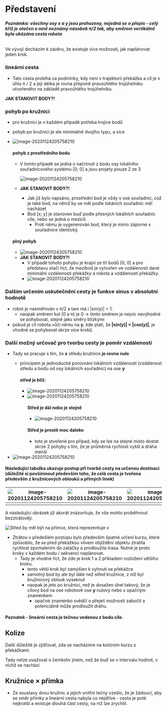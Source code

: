 # Představení

<h6><b> Poznámka: všechny osy x a y jsou prohozeny, nejedná se o přepis - celý kříž je otočen o mně neznámý násobek π/2 tak, aby směrem vertikálně byla ukázána cesta robota</b> </h6>

Ve vývoji docházím k závěru, že existuje více možností, jak naplánovat jeden krok.

### lineární cesta

- Tato cesta probíhá za podmínky, kdy není v trajektorii překážka a cíl je v úhlu π / 2 a její délka je rovna přeponě pravoúhlého trojúhelníku utvořeného na základě pravoúhlého trojúhelníku.

**JAK STANOVIT BODY?!**

### pohyb po kružnici

- pro kružnici je v každém případě potřeba trojice bodů

- pohyb po kružnici je ale minimálně dvojího typu, a sice

- <img src="./kruznice_2.svg" alt="image-20201124205758210" style="zoom:100%; margin-left:0%; background-color: #fff1; border-radius: 5%;" />

  #### pohyb z prostředního bodu

   - V tomto případě se jedná o načrtnutí z bodu osy lokálního souřadnicového systému [0; 0]
      a jsou projety pouze 2 ze 3
      
      <img src="./kruznice_1.svg" alt="image-20201124205758210" style="zoom:120 %; background-color: #fff1; border-radius: 5%;" />
      
  - **JAK STANOVIT BODY?!**

    - Jak již bylo napsáno, prostřední bod je vždy v ose souřadnic, což je také bod, na němž by se měl podle lokáních souřadnic měl nacházet
    - Bod [x; y] je stanoven buď podle přesných lokálních souřadnic cíle, nebo se jedná o mezicíl.
      - Proti němu je vygenerován bod, který je mimo záporné x souřadnice identický.

  #### plný pohyb

  - <img src="./kruznice_3.svg" alt="image-20201124205758210" style="zoom:120 %; background-color: #fff1; border-radius: 5%;" />
  - **JAK STANOVIT BODY?!**
    - V případě tohoto pohybu je krajní ze tří bodů [0; 0] a pro představu stačí říct, že mezibod je vytvořen ve vzdálenosti dané minimální vzdálenosti překážky a robota a vzdálenosti překážky.
    - <img src="./kruznice_4.svg" alt="image-20201124205758210" style="zoom:120 %; background-color: #fff1; border-radius: 5%;" />

### Dalším určením uskutečnění cesty je funkce sinus v absolutní hodnotě

- robot je nasměřován v π/2 a tam má i |sin(y)| = 1.
  - naopak směrem kol (0 a π) je 0 → tímto směrem je nejvíc nevýhodné se pohybovat, stejně jako směry blízkými
- pokud je cíl robota vůči němu na **y**, kde platí, že **|sin(y)| < |cos(y)|**, je vhodné se pohybovat skrze více kroků.

### Další možný určovač pro tvorbu cesty je poměr vzdáleností 

- Tady se pracuje s tím, že **x** středu kružnice **je rovno nule**

  - principem je jednoduché porovnání lokálních vzdáleností (vzdálenost středu a bodu od osy lokálních souřadnic) na ose **y**

    #### střed je blíž:

    - <img src="./kruznice_5.svg" alt="image-20201124205758210" style="zoom:100 %; background-color: #fff1; border-radius: 5%;" />

    - <img src="./kruznice_6.svg" alt="image-20201124205758210" style="zoom:100 %; background-color: #fff1; border-radius: 5%;" />

      #### Střed je dál nebo je stejně

      - <img src="./kruznice_7.svg" alt="image-20201124205758210" style="zoom:100 %; background-color: #fff1; border-radius: 5%;" />

      #### Střed je prostě moc daleko

      - toto je stvořené pro případ, kdy se lze na stejné místo dostat skrze 2 pohyby s tím, že je průměrná rychlost vyšší a dráha menší
- <img src="./kruznice_10.svg" alt="image-20201124205758210" style="zoom:110 %; background-color: #fff1; border-radius: 5%;" />

#### Následující tabulka ukazuje postup při tvorbě cesty na určenou destinaci (důležité si povšimnout především toho, že celá cesta je tvořena především z kružnicových oblouků a přímých linek)

| <img src="./kruznice_12.svg" alt="image-20201124205758210" style="zoom:70 %; background-color: #fff1; border-radius: 5%;" /> | <img src="./kruznice_13.svg" alt="image-20201124205758210" style="zoom:70 %; background-color: #fff1; border-radius: 5%;" /> | <img src="./kruznice_14.svg" alt="image-20201124205758210" style="zoom:70 %; background-color: #fff1; border-radius: 5%;" /> | <img src="./kruznice_15.svg" alt="image-20201124205758210" style="zoom:70 %; background-color: #fff1; border-radius: 5%;" /> |
| ------------------------------------------------------------ | ------------------------------------------------------------ | ------------------------------------------------------------ | ------------------------------------------------------------ |
|                                                              |

A následující obrázek již akorát znázorňuje, že vše mohlo proběhnout bezztrátověji.

<img src="./kruznice_16.svg" alt="Střed by měl být na přímce, která reprezentuje x" style="zoom:100%; background-color: #fff1; border-radius: 5 %; background-color: #fff1; border-radius: 5%;" />

- Ztrátou v předešlém postupu bylo především špatné určení kurzu, které způsobilo, že se před překážkou vlivem objíždění objektu ztratila rychlost zpomalením do zatáčky a prodloužila trasa. Nutné je proto kroky v každém bodu / sekvenci naplánovat.
  - Tady je vhodné říct, že zde je krok 1 a 2 příkladem rozložení většího kroku.
    - tento větší krok byl zamýšlen k vyhnutí se překážce
    - samotný bod by ale byl dále než střed kružnice, z níž byl kružnicový oblouk vyseknut
    - naopak je jeto po kružnici, než je dosažen úhel takový, že je cílový bod na ose robotově ose **y** nulový nebo s opačným znaménkem
      - opačné znaménko svědčí o přejetí možnosti zabočit a potenciálně může prodloužit dráhu.

#### Poznatek - lineární cesta je tečnou vedenou z bodu cíle.

## Kolize

Další důležité je zjišťovat, zda se nacházíme na kolizním kurzu s překážkami.

Tady nelze uvažovat o čemkoliv jiném, než že buď se v intervalu hodnot, v nichž se nachází 

## Kružnice × přímka

- Ze soustavy dvou kružnic a jejich vnitřní tečny vzešlo, že je žádoucí, aby se směr přímky a lineární cesta nabyla co nejdříve - cesta je poté nejkratší a existuje dlouhá část cesty, na níž lze zrychlit.

  